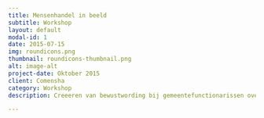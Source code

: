 ```yaml
---
title: Mensenhandel in beeld
subtitle: Workshop
layout: default
modal-id: 1
date: 2015-07-15
img: roundicons.png
thumbnail: roundicons-thumbnail.png
alt: image-alt
project-date: Oktober 2015
client: Comensha
category: Workshop
description: Creeeren van bewustwording bij gemeentefunctionarissen over de bestuurlijke problematiek rondom mensenhandel vanuit het slachtoffer perspectief.

---
```

